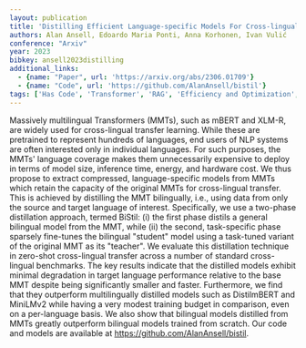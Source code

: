 ```yaml
---
layout: publication
title: 'Distilling Efficient Language-specific Models For Cross-lingual Transfer'
authors: Alan Ansell, Edoardo Maria Ponti, Anna Korhonen, Ivan Vulić
conference: "Arxiv"
year: 2023
bibkey: ansell2023distilling
additional_links:
  - {name: "Paper", url: 'https://arxiv.org/abs/2306.01709'}
  - {name: "Code", url: 'https://github.com/AlanAnsell/bistil'}
tags: ['Has Code', 'Transformer', 'RAG', 'Efficiency and Optimization', 'Distillation', 'Training Techniques', 'Model Architecture', 'BERT', 'Fine-Tuning', 'Pretraining Methods']
---
```

Massively multilingual Transformers (MMTs), such as mBERT and XLM-R, are
widely used for cross-lingual transfer learning. While these are pretrained to
represent hundreds of languages, end users of NLP systems are often interested
only in individual languages. For such purposes, the MMTs' language coverage
makes them unnecessarily expensive to deploy in terms of model size, inference
time, energy, and hardware cost. We thus propose to extract compressed,
language-specific models from MMTs which retain the capacity of the original
MMTs for cross-lingual transfer. This is achieved by distilling the MMT
bilingually, i.e., using data from only the source and target language of
interest. Specifically, we use a two-phase distillation approach, termed
BiStil: (i) the first phase distils a general bilingual model from the MMT,
while (ii) the second, task-specific phase sparsely fine-tunes the bilingual
"student" model using a task-tuned variant of the original MMT as its
"teacher". We evaluate this distillation technique in zero-shot cross-lingual
transfer across a number of standard cross-lingual benchmarks. The key results
indicate that the distilled models exhibit minimal degradation in target
language performance relative to the base MMT despite being significantly
smaller and faster. Furthermore, we find that they outperform multilingually
distilled models such as DistilmBERT and MiniLMv2 while having a very modest
training budget in comparison, even on a per-language basis. We also show that
bilingual models distilled from MMTs greatly outperform bilingual models
trained from scratch. Our code and models are available at
https://github.com/AlanAnsell/bistil.
